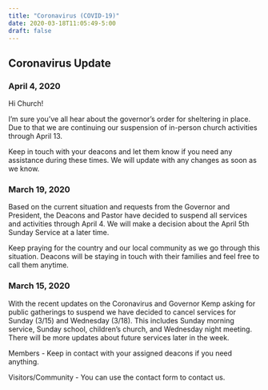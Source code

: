 ```yaml
---
title: "Coronavirus (COVID-19)"
date: 2020-03-18T11:05:49-5:00
draft: false
---
```




## Coronavirus Update

### April 4, 2020
Hi Church!

I’m sure you’ve all hear about the governor’s order for sheltering in place. Due to that we are continuing our suspension of in-person church activities through April 13.

Keep in touch with your deacons and let them know if you need any assistance during these times. We will update with any changes as soon as we know.


### March 19, 2020

Based on the current situation and requests from the Governor and President, the Deacons and Pastor have decided to suspend all services and activities through April 4. We will make a decision about the April 5th Sunday Service at a later time.

Keep praying for the country and our local community as we go through this situation. Deacons will be staying in touch with their families and feel free to call them anytime. 

### March 15, 2020

With the recent updates on the Coronavirus and Governor Kemp asking for public gatherings to suspend we have decided to cancel services for Sunday (3/15) and Wednesday (3/18). This includes Sunday morning service, Sunday school, children’s church, and Wednesday night meeting. There will be more updates about future services later in the week. 

Members - Keep in contact with your assigned deacons if you need anything.

Visitors/Community - You can use the contact form to contact us.


